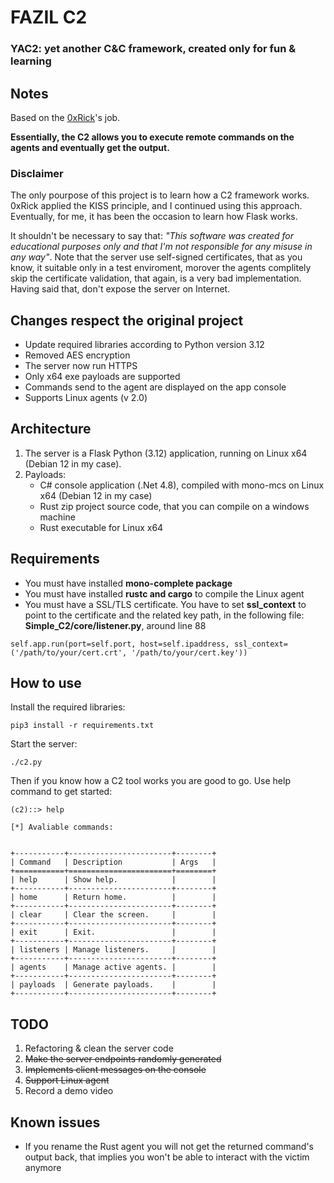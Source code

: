 # FAZIL C2
### YAC2: yet another C&C framework, created only for fun & learning

## Notes
Based on the [0xRick](https://0xrick.github.io/misc/c2/)'s job.

<b>Essentially, the C2 allows you to execute remote commands on the agents and eventually get the output.</b>

### Disclaimer
The only pourpose of this project is to learn how a C2 framework works. 0xRick applied the KISS principle, and I continued using this approach. Eventually, for me, it has been the occasion to learn how Flask works.

It shouldn't be necessary to say that: <i>"This software was created for educational purposes only and that I'm not responsible for any misuse in any way"</i>. Note that the server use self-signed certificates, that as you know, it suitable only in a test enviroment, morover the agents complitely skip the certificate validation, that again, is a very bad implementation. Having said that, don't
expose the server on Internet.

## Changes respect the original project
- Update required libraries according to Python version 3.12
- Removed AES encryption
- The server now run HTTPS
- Only x64 exe payloads are supported
- Commands send to the agent are displayed on the app console
- Supports Linux agents (v 2.0)


## Architecture

1. The server is a Flask Python (3.12) application, running on Linux x64 (Debian 12 in my case).
2. Payloads:
   - C# console application (.Net 4.8), compiled with mono-mcs on Linux x64 (Debian 12 in my case)
   - Rust zip project source code, that you can compile on a windows machine
   - Rust executable for Linux x64

## Requirements

- You must have installed <b>mono-complete package</b>
- You must have installed <b>rustc and cargo</b> to compile the Linux agent 
- You must have a SSL/TLS certificate. You have to set <b>ssl_context</b> to point to the certificate and the related key path, in the following file: <b>Simple_C2/core/listener.py</b>, around line 88
```
self.app.run(port=self.port, host=self.ipaddress, ssl_context=('/path/to/your/cert.crt', '/path/to/your/cert.key'))
```

## How to use

Install the required libraries:

```
pip3 install -r requirements.txt
```

Start the server:

    ./c2.py

Then if you know how a C2 tool works you are good to go. Use help command to get started:

```
(c2)::> help

[*] Avaliable commands: 


+-----------+-----------------------+--------+
| Command   | Description           | Args   |
+===========+=======================+========+
| help      | Show help.            |        |
+-----------+-----------------------+--------+
| home      | Return home.          |        |
+-----------+-----------------------+--------+
| clear     | Clear the screen.     |        |
+-----------+-----------------------+--------+
| exit      | Exit.                 |        |
+-----------+-----------------------+--------+
| listeners | Manage listeners.     |        |
+-----------+-----------------------+--------+
| agents    | Manage active agents. |        |
+-----------+-----------------------+--------+
| payloads  | Generate payloads.    |        |
+-----------+-----------------------+--------+

```


## TODO
1. Refactoring & clean the server code
2. ~~Make the server endpoints randomly generated~~
3. ~~Implements client messages on the console~~
4. ~~Support Linux agent~~
5. Record a demo video

## Known issues
- If you rename the Rust agent you will not get the returned command's output back, that implies you won't be able to interact with the victim anymore

    



